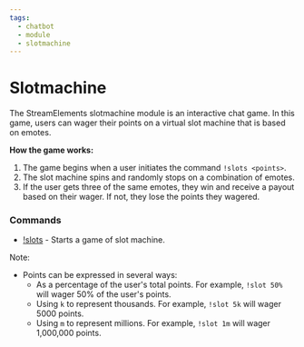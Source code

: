 ```yaml
---
tags:
  - chatbot
  - module
  - slotmachine
---
```


# Slotmachine

The StreamElements slotmachine module is an interactive chat game. In this game, users can wager their points on a virtual slot machine that is based on emotes.

**How the game works:**

1. The game begins when a user initiates the command `!slots <points>`.
2. The slot machine spins and randomly stops on a combination of emotes.
3. If the user gets three of the same emotes, they win and receive a payout based on their wager. If not, they lose the points they wagered.

### Commands

- [!slots](/chatbot/commands/default/slots) - Starts a game of slot machine.

Note:

- Points can be expressed in several ways:
  - As a percentage of the user's total points. For example, `!slot 50%` will wager 50% of the user's points.
  - Using `k` to represent thousands. For example, `!slot 5k` will wager 5000 points.
  - Using `m` to represent millions. For example, `!slot 1m` will wager 1,000,000 points.
